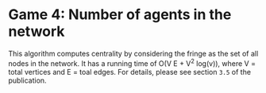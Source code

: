 # Game 4: Number of agents in the network

This algorithm computes centrality by considering the fringe as the set of all nodes in the network. It has a running time of O(V E + V<sup>2</sup> log(v)), where V = total vertices and E = toal edges. For details, please see section `3.5` of the publication.
